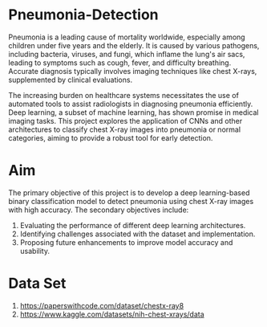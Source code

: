 # Pneumonia-Detection

Pneumonia is a leading cause of mortality worldwide, especially among children under five years and the elderly. It is caused by various pathogens, including bacteria, viruses, and fungi, which inflame the lung's air sacs, leading to symptoms such as cough, fever, and difficulty breathing. Accurate diagnosis typically involves imaging techniques like chest X-rays, supplemented by clinical evaluations.

The increasing burden on healthcare systems necessitates the use of automated tools to assist radiologists in diagnosing pneumonia efficiently. Deep learning, a subset of machine learning, has shown promise in medical imaging tasks. This project explores the application of CNNs and other architectures to classify chest X-ray images into pneumonia or normal categories, aiming to provide a robust tool for early detection.

# Aim

The primary objective of this project is to develop a deep learning-based binary classification model to detect pneumonia using chest X-ray images with high accuracy. The secondary objectives include:

 1. Evaluating the performance of different deep learning architectures.
 2. Identifying challenges associated with the dataset and implementation.
 3. Proposing future enhancements to improve model accuracy and usability.

# Data Set

1. https://paperswithcode.com/dataset/chestx-ray8
2. https://www.kaggle.com/datasets/nih-chest-xrays/data
